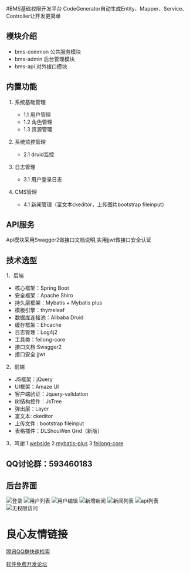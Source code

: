 #BMS基础权限开发平台
	CodeGenerator自动生成Entity、Mapper、Service、Controller让开发更简单
	
## 模块介绍
* bms-common  公共服务模块
* bms-admin   后台管理模块
* bms-api     对外接口模块

## 内置功能

1. 系统基础管理
   - 1.1 用户管理 
   - 1.2 角色管理 
   - 1.3 资源管理 
   
2. 系统监控管理
   - 2.1 druid监控 
   
3. 日志管理
   - 3.1 用户登录日志 
   
4. CMS管理
   - 4.1 新闻管理（富文本ckeditor，上传图片bootstrap fileinput）

## API服务
  Api模块采用Swagger2做接口文档说明,实用jjwt做接口安全认证
   

## 技术选型

1、后端

* 核心框架：Spring Boot
* 安全框架：Apache Shiro
* 持久层框架：Mybatis + Mybatis plus
* 模板引擎：thymeleaf
* 数据库连接池：Alibaba Druid
* 缓存框架：Ehcache
* 日志管理：Log4j2
* 工具类：feilong-core
* 接口文档:Swagger2
* 接口安全:jjwt

2、前端

* JS框架：jQuery
* UI框架：Amaze UI
* 客户端验证：Jquery-validation
* 树结构控件：JsTree
* 弹出层：Layer
* 富文本: ckeditor
* 上传文件 : bootstrap fileinput
* 表格插件：DLShouWen Grid（新版）

3、鸣谢
1.[webside](http://git.oschina.net/wjggwm/webside)
2.[mybatis-plus](http://git.oschina.net/baomidou/mybatis-plus)
3.[feilong-core](https://github.com/venusdrogon/feilong-core)

## QQ讨论群：593460183

## 后台界面

![登录](http://git.oschina.net/uploads/images/2016/1230/150126_2acd13ce_14904.jpeg "")
![用户列表](http://git.oschina.net/uploads/images/2016/1230/150143_538119c6_14904.jpeg "")
![用户编辑](http://git.oschina.net/uploads/images/2016/1230/150159_35cb953a_14904.jpeg "")
![新增新闻](http://git.oschina.net/uploads/images/2017/0110/122046_1e2829a1_14904.jpeg "")
![新闻列表](http://git.oschina.net/uploads/images/2017/0110/122111_4b376f17_14904.jpeg "")
![api列表](https://git.oschina.net/uploads/images/2017/0421/111723_e10e8f71_14904.jpeg "")
![无权限访问](https://git.oschina.net/uploads/images/2017/0421/111744_f5cd058e_14904.jpeg "")


 # 良心友情链接

[腾讯QQ群快速检索](http://u.720life.cn/s/8cf73f7c)

[软件免费开发论坛](http://u.720life.cn/s/bbb01dc0)